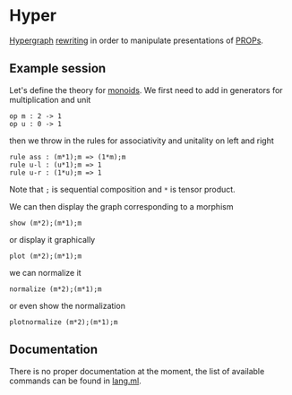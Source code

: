 # Hyper

[Hypergraph](https://en.wikipedia.org/wiki/Hypergraph) [rewriting](https://en.wikipedia.org/wiki/Rewriting) in order to manipulate presentations of [PROPs](https://en.wikipedia.org/wiki/PRO_(category_theory)).

## Example session

Let's define the theory for [monoids](https://en.wikipedia.org/wiki/Monoid). We first need to add in generators for multiplication and unit
```
op m : 2 -> 1
op u : 0 -> 1
```
then we throw in the rules for associativity and unitality on left and right
```
rule ass : (m*1);m => (1*m);m
rule u-l : (u*1);m => 1
rule u-r : (1*u);m => 1
```
Note that `;` is sequential composition and `*` is tensor product.

We can then display the graph corresponding to a morphism
```
show (m*2);(m*1);m
```
or display it graphically
```
plot (m*2);(m*1);m
```
we can normalize it
```
normalize (m*2);(m*1);m
```
or even show the normalization
```
plotnormalize (m*2);(m*1);m
```

## Documentation

There is no proper documentation at the moment, the list of available commands can be found in [lang.ml](https://github.com/smimram/hyper/blob/master/src/lang.ml).
